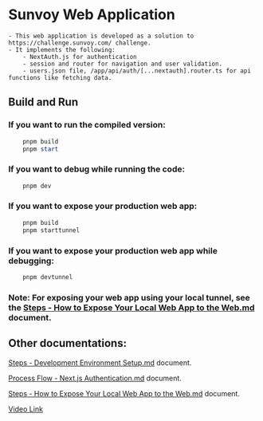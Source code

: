 # Sunvoy Web Application
    - This web application is developed as a solution to https://challenge.sunvoy.com/ challenge.
    - It implements the following:
        - NextAuth.js for authentication 
        - session and router for navigation and user validation.
        - users.json file, /app/api/auth/[...nextauth].router.ts for api functions like fetching data.
        
## Build and Run

### If you want to run the compiled version:
```powershell
    pnpm build
    pnpm start
```

### If you want to debug while running the code:

```powershell
    pnpm dev
```

### If you want to expose your production web app:

```powershell
    pnpm build
    pnpm starttunnel
```

### If you want to expose your production web app while debugging:

```powershell
    pnpm devtunnel
```

### Note: For exposing your web app using your local tunnel, see the [Steps - How to Expose Your Local Web App to the Web.md](Docs/Steps%20-%20How%20to%20Expose%20Your%20Local%20Web%20App%20to%20the%20Web.md) document.

## Other documentations:

[Steps - Development Environment Setup.md](Docs/Steps%20%-%20%Development%20%Environment%20%Setup.md) document.

[Process Flow - Next.js Authentication.md](Docs/Process%20Flow%20-%20Next.js%20Authentication.md) document.

[Steps - How to Expose Your Local Web App to the Web.md](Docs/Steps%20-%20How%20to%20Expose%20Your%20Local%20Web%20App%20to%20the%20Web.md) document.

[Video Link](https://www.loom.com/share/b437458930484b3f8977c58450065a5e?sid=ad5203c4-7d2d-40b1-9f3f-8315e260386c)